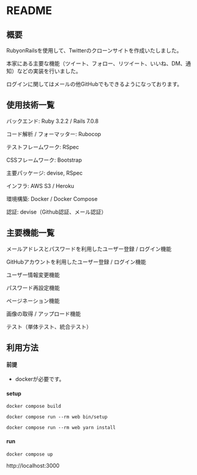 # README
## 概要
RubyonRailsを使用して、Twitterのクローンサイトを作成いたしました。

本家にある主要な機能（ツイート、フォロー、リツイート、いいね、DM、通知）などの実装を行いました。

ログインに関してはメールの他GitHubでもできるようになっております。

## 使用技術一覧
バックエンド: Ruby 3.2.2 / Rails 7.0.8

コード解析 / フォーマッター: Rubocop

テストフレームワーク: RSpec

CSSフレームワーク: Bootstrap

主要パッケージ: devise, RSpec

インフラ: AWS S3 / Heroku

環境構築: Docker / Docker Compose

認証: devise（Github認証、メール認証）

## 主要機能一覧
メールアドレスとパスワードを利用したユーザー登録 / ログイン機能

GitHubアカウントを利用したユーザー登録 / ログイン機能

ユーザー情報変更機能

パスワード再設定機能

ページネーション機能

画像の取得 / アップロード機能

テスト（単体テスト、統合テスト）


## 利用方法

#### 前提
- dockerが必要です。

#### setup
```
docker compose build
```
```
docker compose run --rm web bin/setup
```
```
docker compose run --rm web yarn install
```
#### run
```
docker compose up
```
http://localhost:3000
